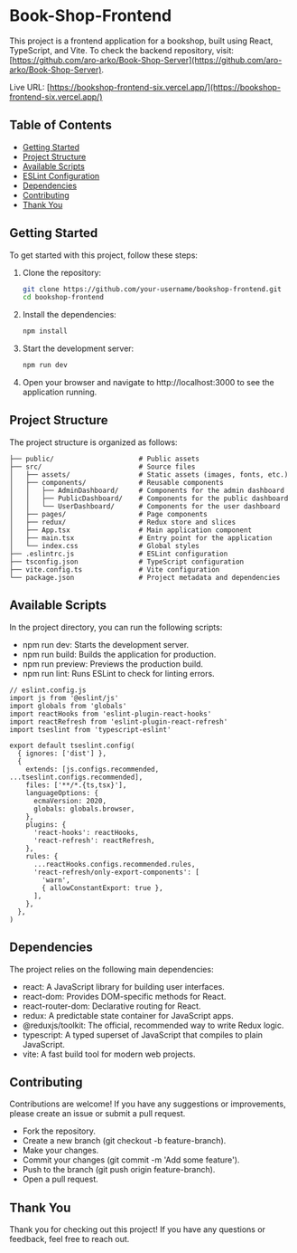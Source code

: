 # Book-Shop-Frontend

This project is a frontend application for a bookshop, built using React, TypeScript, and Vite.
To check the backend repository, visit: [https://github.com/aro-arko/Book-Shop-Server](https://github.com/aro-arko/Book-Shop-Server).

Live URL: [https://bookshop-frontend-six.vercel.app/](https://bookshop-frontend-six.vercel.app/)



## Table of Contents

- [Getting Started](#getting-started)
- [Project Structure](#project-structure)
- [Available Scripts](#available-scripts)
- [ESLint Configuration](#eslint-configuration)
- [Dependencies](#dependencies)
- [Contributing](#contributing)
- [Thank You](#thank-you)

## Getting Started

To get started with this project, follow these steps:

1. Clone the repository:
   ```sh
   git clone https://github.com/your-username/bookshop-frontend.git
   cd bookshop-frontend
   ```
2. Install the dependencies:
   ```sh
   npm install
   ```
3. Start the development server:
   ```sh
   npm run dev
   ```
4. Open your browser and navigate to http://localhost:3000 to see the application running.


## Project Structure
The project structure is organized as follows:
```bookshop-frontend/
├── public/                     # Public assets
├── src/                        # Source files
│   ├── assets/                 # Static assets (images, fonts, etc.)
│   ├── components/             # Reusable components
│   │   ├── AdminDashboard/     # Components for the admin dashboard
│   │   ├── PublicDashboard/    # Components for the public dashboard
│   │   └── UserDashboard/      # Components for the user dashboard
│   ├── pages/                  # Page components
│   ├── redux/                  # Redux store and slices
│   ├── App.tsx                 # Main application component
│   ├── main.tsx                # Entry point for the application
│   └── index.css               # Global styles
├── .eslintrc.js                # ESLint configuration
├── tsconfig.json               # TypeScript configuration
├── vite.config.ts              # Vite configuration
└── package.json                # Project metadata and dependencies
```

## Available Scripts
In the project directory, you can run the following scripts:

- npm run dev: Starts the development server.
- npm run build: Builds the application for production.
- npm run preview: Previews the production build.
- npm run lint: Runs ESLint to check for linting errors.

```
// eslint.config.js
import js from '@eslint/js'
import globals from 'globals'
import reactHooks from 'eslint-plugin-react-hooks'
import reactRefresh from 'eslint-plugin-react-refresh'
import tseslint from 'typescript-eslint'

export default tseslint.config(
  { ignores: ['dist'] },
  {
    extends: [js.configs.recommended, ...tseslint.configs.recommended],
    files: ['**/*.{ts,tsx}'],
    languageOptions: {
      ecmaVersion: 2020,
      globals: globals.browser,
    },
    plugins: {
      'react-hooks': reactHooks,
      'react-refresh': reactRefresh,
    },
    rules: {
      ...reactHooks.configs.recommended.rules,
      'react-refresh/only-export-components': [
        'warn',
        { allowConstantExport: true },
      ],
    },
  },
)
```


## Dependencies
The project relies on the following main dependencies:
- react: A JavaScript library for building user interfaces.
- react-dom: Provides DOM-specific methods for React.
- react-router-dom: Declarative routing for React.
- redux: A predictable state container for JavaScript apps.
- @reduxjs/toolkit: The official, recommended way to write Redux logic.
- typescript: A typed superset of JavaScript that compiles to plain JavaScript.
- vite: A fast build tool for modern web projects.

## Contributing
Contributions are welcome! If you have any suggestions or improvements, please create an issue or submit a pull request.
- Fork the repository.
- Create a new branch (git checkout -b feature-branch).
- Make your changes.
- Commit your changes (git commit -m 'Add some feature').
- Push to the branch (git push origin feature-branch).
- Open a pull request.

## Thank You
Thank you for checking out this project! If you have any questions or feedback, feel free to reach out.
